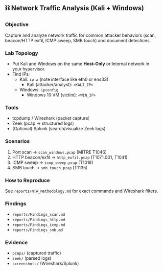  ## ⛓ Network Traffic Analysis (Kali + Windows)
 ### Objective
Capture and analyze network traffic for common attacker behaviors (scan, beacon/HTTP exfil, ICMP sweep, SMB touch) and document detections.

### Lab Topology
- Put Kali and Windows on the same **Host-Only** or Internal network in your hypervisor.
- Find IPs:
   + Kali: `ip a` (note interface like eth0 or ens33)
     + Kali (attacker/analyst): `<KALI_IP>`
   + Windows: `ipconfig`
     + Windows 10 VM (victim): `<WIN_IP>`

### Tools
- tcpdump / Wireshark (packet capture)
- Zeek (pcap → structured logs)
- (Optional) Splunk (search/visualize Zeek logs)

### Scenarios
1. Port scan → `scan_windows.pcap` (MITRE T1046)
2. HTTP beacon/exfil → `http_exfil.pcap` (T1071.001, T1041)
3. ICMP sweep → `icmp_sweep.pcap` (T1018)
4. SMB touch → `smb_touch.pcap` (T1135)

### How to Reproduce
See `reports/NTA_Methodology.md` for exact commands and Wireshark filters.

### Findings
- `reports/Findings_scan.md`
- `reports/Findings_http.md`
- `reports/Findings_icmp.md`
- `reports/Findings_smb.md`

### Evidence
- `pcaps/` (captured traffic)
- `zeek/` (parsed logs)
- `screenshots/` (Wireshark/Splunk)
